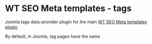 # WT SEO Meta templates - tags
Joomla tags data-provider plugin for the main [WT SEO Meta templates plugin](https://github.com/sergeytolkachyov/-WT-SEO-Meta-templates).

By default, in Joomla, tag pages have the same <title> consisting of the tag name. It is impractical to create a menu item for each tag in order to be able to specify <title> and meta description. And this task is amenable to automation.

This plugin adds variables with tag data that the main WT SEO Meta templates plugin can handle.
The plugin parameters allow you to set a single formula for tags, according to which the text of the tag <title> and the text of the meta tag description will be formed.
If the parameters below are disabled completely, then the plugin will simply generate variables that you can use when filling in the <title> and meta-description manually.
